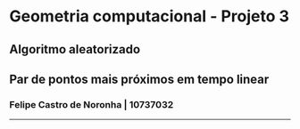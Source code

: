 # Geometria computacional - Projeto 3

## Algoritmo aleatorizado 
## Par de pontos mais próximos em tempo linear

### Felipe Castro de Noronha | 10737032

---

